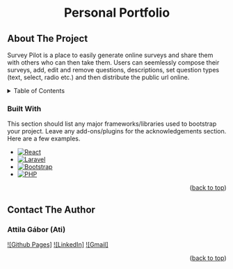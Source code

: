 <h1 align="center">Personal Portfolio</h1>

  <p align="center">
  <a href="https://github.com/ori-123/surveypilot">
  </a>
  </p>

<h2 id="about-the-project">About The Project</h2>

Survey Pilot is a place to easily generate online surveys and share them with others who can then take them. Users can
seemlessly compose their surveys, add, edit and remove questions, descriptions, set question types (text, select, radio etc.)
and then distribute the public url online.

<details>
  <summary>Table of Contents</summary>
  <ol>
    <li>
      <a href="#about-the-project">About The Project</a>
      <ul>
        <li><a href="#built-with">Built With</a></li>
        <li><a href="#implemented-features">Implemented features</a></li>
      </ul>
    </li>
     <li>
       <a href="#getting-started">Getting Started</a>
      <ul>
      <li><a href="#prerequisites">Prerequisites</a></li>
     </li>
    <li><a href="#contributing">Contributing</a></li>
    <li><a href="#contact-author">Contact Authors</a></li>
  </ol>
</details>

<h3 id="built-with">Built With</h3>

This section should list any major frameworks/libraries used to bootstrap your project. Leave any add-ons/plugins for the acknowledgements section. Here are a few examples.

* [![React][React.js]][React-url]
* [![Laravel][Laravel.com]][Laravel-url]
* [![Bootstrap][Bootstrap.com]][Bootstrap-url]
* [![PHP][PHP]][PHP-url]



<p align="right">(<a href="#readme-top">back to top</a>)</p>


<h2 id="contact-author">Contact The Author</h2>

### Attila Gábor (Ati)

[![Github Pages]](https://github.com/gaborati)
[![LinkedIn]](https://www.linkedin.com/in/attila-lajos-gabor/)
[![Gmail]](mailto:atidev1122gmail.com)

<p align="right">(<a href="#about-the-project">back to top</a>)</p>


<!-- MARKDOWN LINKS & IMAGES -->
<!-- https://www.markdownguide.org/basic-syntax/#reference-style-links -->
[PHP]: https://img.shields.io/badge/PHP-777BB4?style=for-the-badge&logo=php&logoColor=white
[PHP-url]: https://www.php.net/
[contributors-shield]: https://img.shields.io/github/contributors/othneildrew/Best-README-Template.svg?style=for-the-badge
[contributors-url]: https://github.com/othneildrew/Best-README-Template/graphs/contributors
[forks-shield]: https://img.shields.io/github/forks/othneildrew/Best-README-Template.svg?style=for-the-badge
[forks-url]: https://github.com/othneildrew/Best-README-Template/network/members
[stars-shield]: https://img.shields.io/github/stars/othneildrew/Best-README-Template.svg?style=for-the-badge
[stars-url]: https://github.com/othneildrew/Best-README-Template/stargazers
[issues-shield]: https://img.shields.io/github/issues/othneildrew/Best-README-Template.svg?style=for-the-badge
[issues-url]: https://github.com/othneildrew/Best-README-Template/issues
[license-shield]: https://img.shields.io/github/license/othneildrew/Best-README-Template.svg?style=for-the-badge
[license-url]: https://github.com/othneildrew/Best-README-Template/blob/master/LICENSE.txt
[linkedin-shield]: https://img.shields.io/badge/-LinkedIn-black.svg?style=for-the-badge&logo=linkedin&colorB=555
[linkedin-url]: https://linkedin.com/in/othneildrew
[product-screenshot]: images/screenshot.png
[Next.js]: https://img.shields.io/badge/next.js-000000?style=for-the-badge&logo=nextdotjs&logoColor=white
[Next-url]: https://nextjs.org/
[React.js]: https://img.shields.io/badge/React-20232A?style=for-the-badge&logo=react&logoColor=61DAFB
[React-url]: https://reactjs.org/
[Vue.js]: https://img.shields.io/badge/Vue.js-35495E?style=for-the-badge&logo=vuedotjs&logoColor=4FC08D
[Vue-url]: https://vuejs.org/
[Angular.io]: https://img.shields.io/badge/Angular-DD0031?style=for-the-badge&logo=angular&logoColor=white
[Angular-url]: https://angular.io/
[Svelte.dev]: https://img.shields.io/badge/Svelte-4A4A55?style=for-the-badge&logo=svelte&logoColor=FF3E00
[Svelte-url]: https://svelte.dev/
[Laravel.com]: https://img.shields.io/badge/Laravel-FF2D20?style=for-the-badge&logo=laravel&logoColor=white
[Laravel-url]: https://laravel.com
[Bootstrap.com]: https://img.shields.io/badge/Bootstrap-563D7C?style=for-the-badge&logo=bootstrap&logoColor=white
[Bootstrap-url]: https://getbootstrap.com
[JQuery.com]: https://img.shields.io/badge/jQuery-0769AD?style=for-the-badge&logo=jquery&logoColor=white
[JQuery-url]: https://jquery.com
[linkedin-shield]: https://img.shields.io/badge/-LinkedIn-black.svg?style=for-the-badge&logo=linkedin&colorB=555
